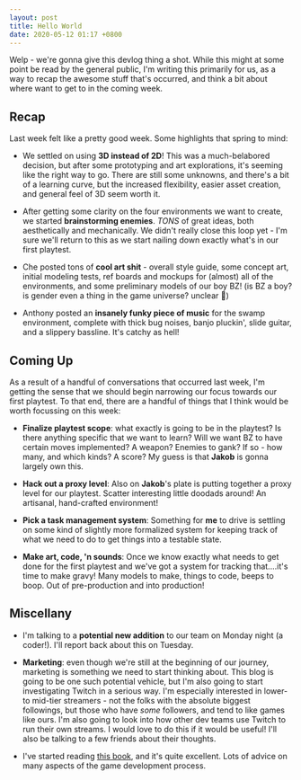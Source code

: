 ```yaml
---
layout: post
title: Hello World
date: 2020-05-12 01:17 +0800
---
```


Welp - we're gonna give this devlog thing a shot. While this might at some point be read by the general public, I'm writing this primarily for us, as a way to recap the awesome stuff that's occurred, and think a bit about where want to get to in the coming week.

## Recap

Last week felt like a pretty good week. Some highlights that spring to mind:

- We settled on using **3D instead of 2D**! This was a much-belabored decision, but after some prototyping and art explorations, it's seeming like the right way to go. There are still some unknowns, and there's a bit of a learning curve, but the increased flexibility, easier asset creation, and general feel of 3D seem worth it.

- After getting some clarity on the four environments we want to create, we started **brainstorming enemies**. *TONS* of great ideas, both aesthetically and mechanically. We didn't really close this loop yet - I'm sure we'll return to this as we start nailing down exactly what's in our first playtest.

- Che posted tons of **cool art shit** - overall style guide, some concept art, initial modeling tests, ref boards and mockups for (almost) all of the environments, and some preliminary models of our boy BZ! (is BZ a boy? is gender even a thing in the game universe? unclear :shrug:)

- Anthony posted an **insanely funky piece of music** for the swamp environment, complete with thick bug noises, banjo pluckin', slide guitar, and a slippery bassline. It's catchy as hell!

## Coming Up

As a result of a handful of conversations that occurred last week, I'm getting the sense that we should begin narrowing our focus towards our first playtest. To that end, there are a handful of things that I think would be worth focussing on this week:

- **Finalize playtest scope**: what exactly is going to be in the playtest? Is there anything specific that we want to learn? Will we want BZ to have certain moves implemented? A weapon? Enemies to gank? If so - how many, and which kinds? A score? My guess is that **Jakob** is gonna largely own this.

- **Hack out a proxy level**: Also on **Jakob**'s plate is putting together a proxy level for our playtest. Scatter interesting little doodads around! An artisanal, hand-crafted environment!

- **Pick a task management system**: Something for **me** to drive is settling on some kind of slightly more formalized system for keeping track of what we need to do to get things into a testable state.

- **Make art, code, 'n sounds**: Once we know exactly what needs to get done for the first playtest and we've got a system for tracking that....it's time to make gravy! Many models to make, things to code, beeps to boop. Out of pre-production and into production!

## Miscellany

- I'm talking to a **potential new addition** to our team on Monday night (a coder!). I'll report back about this on Tuesday.

- **Marketing**: even though we're still at the beginning of our journey, marketing is something we need to start thinking about. This blog is going to be one such potential vehicle, but I'm also going to start investigating Twitch in a serious way. I'm especially interested in lower- to mid-tier streamers - not the folks with the absolute biggest followings, but those who have *some* followers, and tend to like games like ours. I'm also going to look into how other dev teams use Twitch to run their own streams. I would love to do this if it would be useful! I'll also be talking to a few friends about their thoughts.

- I've started reading [this book](https://www.amazon.com/Indie-Games-Delivery-Don-Daglow-ebook/dp/B079NSDVSF/ref=sr_1_1?crid=1O9HOZ1HZFU4S&dchild=1&keywords=indie+games+from+dream+to+delivery&qid=1589221998&sprefix=indie+game%2Caps%2C135&sr=8-1), and it's quite excellent. Lots of advice on many aspects of the game development process.